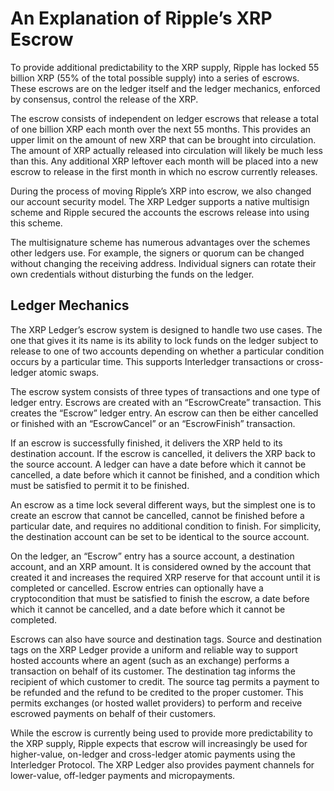 # An Explanation of Ripple’s XRP Escrow

To provide additional predictability to the XRP supply, Ripple has locked 55 billion XRP (55% of the total possible supply) into a series of escrows. These escrows are on the ledger itself and the ledger mechanics, enforced by consensus, control the release of the XRP.

The escrow consists of independent on ledger escrows that release a total of one billion XRP each month over the next 55 months. This provides an upper limit on the amount of new XRP that can be brought into circulation. The amount of XRP actually released into circulation will likely be much less than this. Any additional XRP leftover each month will be placed into a new escrow to release in the first month in which no escrow currently releases.

During the process of moving Ripple’s XRP into escrow, we also changed our account security model. The XRP Ledger supports a native multisign scheme and Ripple secured the accounts the escrows release into using this scheme.

The multisignature scheme has numerous advantages over the schemes other ledgers use. For example, the signers or quorum can be changed without changing the receiving address. Individual signers can rotate their own credentials without disturbing the funds on the ledger.

## Ledger Mechanics

The XRP Ledger’s escrow system is designed to handle two use cases. The one that gives it its name is its ability to lock funds on the ledger subject to release to one of two accounts depending on whether a particular condition occurs by a particular time. This supports Interledger transactions or cross-ledger atomic swaps.

The escrow system consists of three types of transactions and one type of ledger entry. Escrows are created with an “EscrowCreate” transaction. This creates the “Escrow” ledger entry. An escrow can then be either cancelled or finished with an “EscrowCancel” or an “EscrowFinish” transaction.

If an escrow is successfully finished, it delivers the XRP held to its destination account. If the escrow is cancelled, it delivers the XRP back to the source account. A ledger can have a date before which it cannot be cancelled, a date before which it cannot be finished, and a condition which must be satisfied to permit it to be finished.

An escrow as a time lock several different ways, but the simplest one is to create an escrow that cannot be cancelled, cannot be finished before a particular date, and requires no additional condition to finish. For simplicity, the destination account can be set to be identical to the source account.

On the ledger, an “Escrow” entry has a source account, a destination account, and an XRP amount. It is considered owned by the account that created it and increases the required XRP reserve for that account until it is completed or cancelled. Escrow entries can optionally have a cryptocondition that must be satisfied to finish the escrow, a date before which it cannot be cancelled, and a date before which it cannot be completed.

Escrows can also have source and destination tags. Source and destination tags on the XRP Ledger provide a uniform and reliable way to support hosted accounts where an agent (such as an exchange) performs a transaction on behalf of its customer. The destination tag informs the recipient of which customer to credit. The source tag permits a payment to be refunded and the refund to be credited to the proper customer. This permits exchanges (or hosted wallet providers) to perform and receive escrowed payments on behalf of their customers.

While the escrow is currently being used to provide more predictability to the XRP supply, Ripple expects that escrow will increasingly be used for higher-value, on-ledger and cross-ledger atomic payments using the Interledger Protocol. The XRP Ledger also provides payment channels for lower-value, off-ledger payments and micropayments.